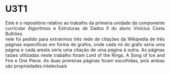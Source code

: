 <h1>U3T1</h1>

<p align=justify>
  Este é o repositório relativo ao trabalho da primeira unidade da componente curricular Algoritmos e Estruturas de Dados II do aluno Vinícius Costa Bulhões.<br> nele foi pedido para extrairmos três rede de citações da Wikipedia de três páginas específicas em forma de grafos, onde cada nó do grafo seria uma página e cada aresta seria uma citação de uma página à outra. As páginas raízes utilizadas neste trabalho foram Lord of the Rings, A Song of Ice and Fire e One Piece. As duas primeiras páginas foram escolhidas, pois ambas são propriedades intelectuais 
</p>
